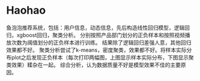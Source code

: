 # Haohao
鱼泡泡推荐系统，包括：用户信息，动态信息，先后构造线性回归模型，逻辑回归，xgboost回归，聚类分析。
分别按照产品部门划分的正负样本和按照视频播放次数为阈值划分的正负样本进行训练。
结果除了逻辑回归差强人意，其他回归效果都不好。
聚类分析尝试了k-means，密度聚类，效果都不好。将样本实际分布plot之后发现正负样本（每次打印两幅图，上图显示样本实际分布，下图显示聚类效果）糅杂在一起。
综合分析，认为数据质量不好是模型效果不佳的主要原因。
